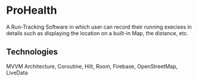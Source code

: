 
# ProHealth
A Run-Tracking Software in which user can record their running execises in details such as displaying the location on a built-in Map, the distance, etc.

## Technologies

MVVM Architecture, Coroutine, Hilt, Room, Firebase, OpenStreetMap, LiveData
